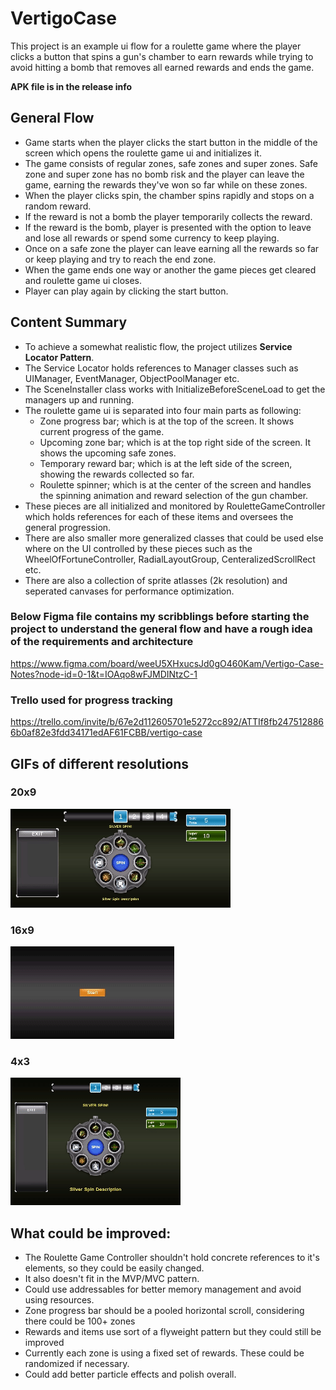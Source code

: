 # VertigoCase

This project is an example ui flow for a roulette game where the player clicks a button that spins a gun's chamber to earn rewards while trying to avoid hitting a bomb that removes all earned rewards and ends the game.

**APK file is in the release info**

## General Flow
- Game starts when the player clicks the start button in the middle of the screen which opens the roulette game ui and initializes it.
- The game consists of regular zones, safe zones and super zones. Safe zone and super zone has no bomb risk and the player can leave the game, earning the rewards they've won so far while on these zones.
- When the player clicks spin, the chamber spins rapidly and stops on a random reward.
- If the reward is not a bomb the player temporarily collects the reward.
- If the reward is the bomb, player is presented with the option to leave and lose all rewards or spend some currency to keep playing.
- Once on a safe zone the player can leave earning all the rewards so far or keep playing and try to reach the end zone.
- When the game ends one way or another the game pieces get cleared and roulette game ui closes.
- Player can play again by clicking the start button.

## Content Summary
* To achieve a somewhat realistic flow, the project utilizes **Service Locator Pattern**.
* The Service Locator holds references to Manager classes such as UIManager, EventManager, ObjectPoolManager etc.
* The SceneInstaller class works with InitializeBeforeSceneLoad to get the managers up and running.
* The roulette game ui is separated into four main parts as following:
   - Zone progress bar; which is at the top of the screen. It shows current progress of the game.
   - Upcoming zone bar; which is at the top right side of the screen. It shows the upcoming safe zones.
   - Temporary reward bar; which is at the left side of the screen, showing the rewards collected so far.
   - Roulette spinner; which is at the center of the screen and handles the spinning animation and reward selection of the gun chamber.
* These pieces are all initialized and monitored by RouletteGameController which holds references for each of these items and oversees the general progression.
* There are also smaller more generalized classes that could be used else where on the UI controlled by these pieces such as the WheelOfFortuneController, RadialLayoutGroup, CenteralizedScrollRect etc.
* There are also a collection of sprite atlasses (2k resolution) and seperated canvases for performance optimization.

### Below Figma file contains my scribblings before starting the project to understand the general flow and have a rough idea of the requirements and architecture
https://www.figma.com/board/weeU5XHxucsJd0gO460Kam/Vertigo-Case-Notes?node-id=0-1&t=IOAqo8wFJMDINtzC-1
### Trello used for progress tracking
https://trello.com/invite/b/67e2d112605701e5272cc892/ATTIf8fb2475128866b0af82e3fdd34171edAF61FCBB/vertigo-case

## GIFs of different resolutions

### 20x9
![](https://github.com/Trasqual/VertigoCase/blob/main/Recordings/movie_20x9.gif)

### 16x9
![](https://github.com/Trasqual/VertigoCase/blob/main/Recordings/movie_16x9.gif)

### 4x3
![](https://github.com/Trasqual/VertigoCase/blob/main/Recordings/movie_4x3.gif)

## What could be improved:
- The Roulette Game Controller shouldn't hold concrete references to it's elements, so they could be easily changed.
- It also doesn't fit in the MVP/MVC pattern.
- Could use addressables for better memory management and avoid using resources.
- Zone progress bar should be a pooled horizontal scroll, considering there could be 100+ zones
- Rewards and items use sort of a flyweight pattern but they could still be improved
- Currently each zone is using a fixed set of rewards. These could be randomized if necessary.
- Could add better particle effects and polish overall.
  
